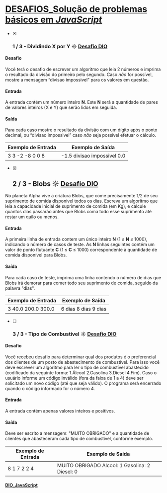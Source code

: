 # [DESAFIOS_Solução de problemas básicos em *JavaScript*](https://github.com/kakanew/DIO_JavaScript/tree/master/DESAFIOS_Solucao_Problemas_Basicos_JavaScript)

- [x] ### 1 / 3 - Dividindo X por Y ☼ [Desafio DIO](https://web.digitalinnovation.one/coding/solucao-de-problemas-basicos-em-javascript/algorithm/dividindo-x-por-y)

#### Desafio

Você terá o desafio de escrever um algoritmo que leia 2 números e imprima o resultado da divisão do primeiro pelo segundo. Caso *não* for possível, mostre a mensagem “divisao impossivel” para os valores em questão.

#### Entrada

A entrada contém um número inteiro **N**. Este **N** será a quantidade de pares de valores inteiros (X e Y) que serão lidos em seguida.

#### Saída

Para cada caso mostre o resultado da divisão com um dígito após o ponto decimal, ou “divisao impossivel” caso *não* seja possível efetuar o cálculo.

| Exemplo de Entrada | Exemplo de Saída            |
| ------------------ | --------------------------- |
| 3 3 -2 -8 0 0 8    | -1.5 divisao impossivel 0.0 |

- [x] ## 2 / 3 - Blobs ☼ [Desafio DIO](https://web.digitalinnovation.one/coding/solucao-de-problemas-basicos-em-javascript/algorithm/blobs)

No planeta Alpha vive a criatura Blobs, que come precisamente 1/2 de seu suprimento de comida disponível todos os dias. Escreva um algoritmo que leia a capacidade inicial de suprimento de comida (em Kg), e calcule quantos dias passarão antes que Blobs coma todo esse suprimento até restar um quilo ou menos.

#### Entrada

A primeira linha de entrada contem um único inteiro **N** (1 ≤ **N** ≤ 1000), indicando o número de casos de teste. As **N** linhas seguintes contém um valor de ponto flutuante **C** (1 ≤ **C** ≤ 1000) correspondente à quantidade de comida disponível para Blobs.

#### Saída

Para cada caso de teste, imprima uma linha contendo o número de dias que Blobs irá demorar para comer todo seu suprimento de comida, seguido da palavra "dias". 

| Exemplo de Entrada | Exemplo de Saída     |
| ------------------ | -------------------- |
| 3 40.0 200.0 300.0 | 6 dias 8 dias 9 dias |

- [ ] ###  3 / 3 - Tipo de Combustível ☼ [Desafio DIO](https://web.digitalinnovation.one/coding/solucao-de-problemas-basicos-em-javascript/algorithm/tipo-de-combustivel)

#### Desafio

Você recebeu desafio para determinar qual dos produtos é o preferencial dos clientes de um posto de abastecimento de combustível. Para isso você deve escrever um algoritmo para ler o tipo de combustível abastecido (codificado da seguinte forma: 1.Álcool 2.Gasolina 3.Diesel 4.Fim). Caso o usuário informe um código inválido (fora da faixa de 1 a 4) deve ser solicitado um novo código (até que seja válido). O programa será encerrado quando o código informado for o número 4.

#### Entrada

A entrada contém apenas valores inteiros e positivos.

#### Saída

Deve ser escrito a mensagem: "MUITO OBRIGADO" e a quantidade de clientes que abasteceram cada tipo de combustível, conforme exemplo.

 

| Exemplo de Entrada | Exemplo de Saída                               |
| ------------------ | ---------------------------------------------- |
| 8 1 7 2 2 4        | MUITO OBRIGADO Alcool: 1 Gasolina: 2 Diesel: 0 |

#### [DIO_JavaScript](https://github.com/kakanew/DIO_JavaScript)

